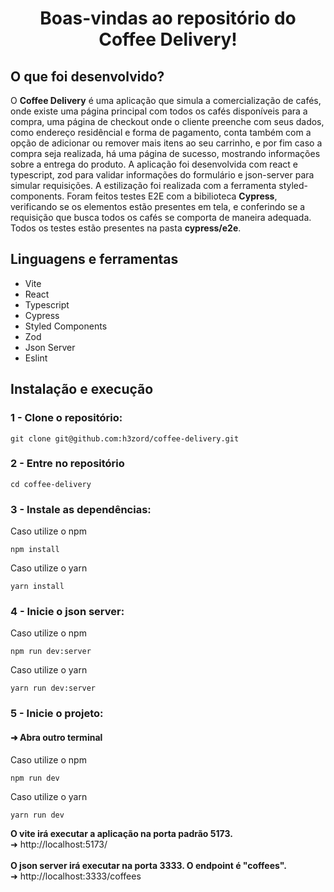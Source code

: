 <h1 align="center">Boas-vindas ao repositório do Coffee Delivery!</h1>

## O que foi desenvolvido?

O <strong>Coffee Delivery</strong> é uma aplicação que simula a comercialização de cafés, onde existe uma página principal com todos os cafés disponíveis para a compra,
uma página de checkout onde o cliente preenche com seus dados, como endereço residêncial e forma de pagamento, conta também com a opção de adicionar ou remover mais itens ao
seu carrinho, e por fim caso a compra seja realizada, há uma página de sucesso, mostrando informações sobre a entrega do produto.
A aplicação foi desenvolvida com react e typescript, zod para validar informações do formulário e json-server para simular requisições. A estilização foi realizada com a ferramenta styled-components. Foram feitos testes E2E com a bibilioteca
<strong>Cypress</strong>, verificando se os elementos estão presentes em tela, e conferindo se a requisição que busca todos os cafés se comporta de maneira adequada. Todos os testes estão presentes na pasta
<strong>cypress/e2e</strong>.

## Linguagens e ferramentas

- Vite
- React
- Typescript
- Cypress
- Styled Components
- Zod
- Json Server
- Eslint

## Instalação e execução

### 1 - Clone o repositório:
```
git clone git@github.com:h3zord/coffee-delivery.git
```

### 2 - Entre no repositório
```
cd coffee-delivery
```

### 3 - Instale as dependências:
Caso utilize o npm
```
npm install
```
Caso utilize o yarn
```
yarn install
```

### 4 - Inicie o json server:
Caso utilize o npm
```
npm run dev:server
```
Caso utilize o yarn
```
yarn run dev:server
```


### 5 - Inicie o projeto:
#### ➜ Abra outro terminal

Caso utilize o npm
```
npm run dev
```
Caso utilize o yarn
```
yarn run dev
```

<strong>O vite irá executar a aplicação na porta padrão 5173.</strong>
<br/>
➜ http://localhost:5173/
<br/>
<br/>
<strong>O json server irá executar na porta 3333. O endpoint é "coffees".</strong>
<br/>
➜ http://localhost:3333/coffees